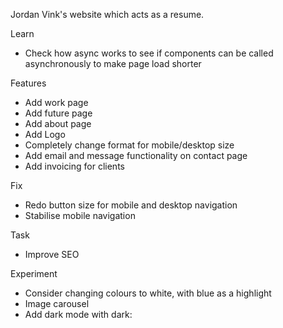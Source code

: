 Jordan Vink's website which acts as a resume.

Learn
- Check how async works to see if components can be called asynchronously to make page load shorter

Features
- Add work page
- Add future page
- Add about page
- Add Logo
- Completely change format for mobile/desktop size
- Add email and message functionality on contact page
- Add invoicing for clients

Fix
- Redo button size for mobile and desktop navigation
- Stabilise mobile navigation

Task
- Improve SEO

Experiment
- Consider changing colours to white, with blue as a highlight
- Image carousel
- Add dark mode with dark:
